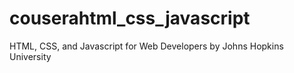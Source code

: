 # couserahtml_css_javascript
HTML, CSS, and Javascript for Web Developers by Johns Hopkins University
